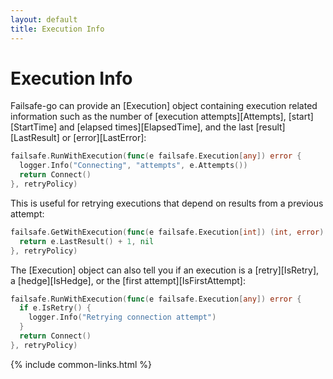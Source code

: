 ```yaml
---
layout: default
title: Execution Info
---
```


# Execution Info

Failsafe-go can provide an [Execution] object containing execution related information such as the number of [execution attempts][Attempts], [start][StartTime] and [elapsed times][ElapsedTime], and the last [result][LastResult] or [error][LastError]:

```go
failsafe.RunWithExecution(func(e failsafe.Execution[any]) error {
  logger.Info("Connecting", "attempts", e.Attempts())
  return Connect()
}, retryPolicy)
```

This is useful for retrying executions that depend on results from a previous attempt:

```go
failsafe.GetWithExecution(func(e failsafe.Execution[int]) (int, error) {
  return e.LastResult() + 1, nil
}, retryPolicy)
```

The [Execution] object can also tell you if an execution is a [retry][IsRetry], a [hedge][IsHedge], or the [first attempt][IsFirstAttempt]:

```go
failsafe.RunWithExecution(func(e failsafe.Execution[any]) error {
  if e.IsRetry() {
    logger.Info("Retrying connection attempt")
  }
  return Connect()
}, retryPolicy)
```

{% include common-links.html %}